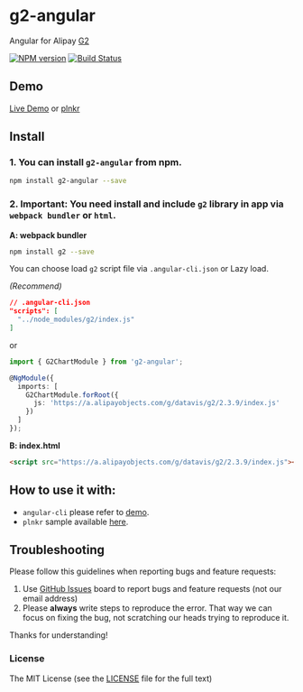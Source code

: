 # g2-angular
Angular for Alipay [G2](https://antv.alipay.com/)

[![NPM version](https://img.shields.io/npm/v/g2-angular.svg)](https://www.npmjs.com/package/g2-angular)
[![Build Status](https://travis-ci.org/cipchk/g2-angular.svg?branch=master)](https://travis-ci.org/cipchk/g2-angular)

## Demo

[Live Demo](https://cipchk.github.io/g2-angular/) or [plnkr](http://embed.plnkr.co/TruzbbWr3Hk16ftvO66v/)

## Install

### 1. You can install `g2-angular` from npm.

```bash
npm install g2-angular --save
```

### 2. **Important:** You need install and include `g2` library in app via `webpack bundler` or `html`.

**A: webpack bundler**

```bash
npm install g2 --save
```

You can choose load `g2` script file via `.angular-cli.json` or Lazy load.

*(Recommend)*
```json
// .angular-cli.json
"scripts": [
  "../node_modules/g2/index.js"
]
```

or

```typescript
import { G2ChartModule } from 'g2-angular';

@NgModule({
  imports: [
    G2ChartModule.forRoot({
      js: 'https://a.alipayobjects.com/g/datavis/g2/2.3.9/index.js'
    })
  ]
});
```

**B: index.html**

```html
<script src="https://a.alipayobjects.com/g/datavis/g2/2.3.9/index.js"></script>
```

## How to use it with:

+ `angular-cli` please refer to [demo](./demo/src/app/).
+ `plnkr` sample available [here](http://embed.plnkr.co/TruzbbWr3Hk16ftvO66v/).

## Troubleshooting

Please follow this guidelines when reporting bugs and feature requests:

1. Use [GitHub Issues](https://github.com/cipchk/g2-angular/issues) board to report bugs and feature requests (not our email address)
2. Please **always** write steps to reproduce the error. That way we can focus on fixing the bug, not scratching our heads trying to reproduce it.

Thanks for understanding!

### License

The MIT License (see the [LICENSE](https://github.com/cipchk/g2-angular/blob/master/LICENSE) file for the full text)
